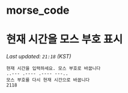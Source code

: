 # morse_code
# 현재 시간을 모스 부호 표시
<!-- MORSE_TIME_START -->
_Last updated: `21:18` (KST)_

```
현재 시간을 입력하세요. 모스 부호로 바꿉니다
..--- .---- .---- ---..
모스 부호를 다시 현재 시간으로 바꿉니다
2118
```
<!-- MORSE_TIME_END -->
